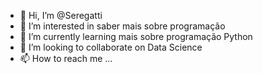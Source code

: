 - 👋 Hi, I’m @Seregatti
- 👀 I’m interested in saber mais sobre programação
- 🌱 I’m currently learning  mais sobre programação Python
- 💞️ I’m looking to collaborate on Data Science
- 📫 How to reach me ...

<!---
Seregatti/Seregatti is a ✨ special ✨ repository because its `README.md` (this file) appears on your GitHub profile.
You can click the Preview link to take a look at your changes.
--->
